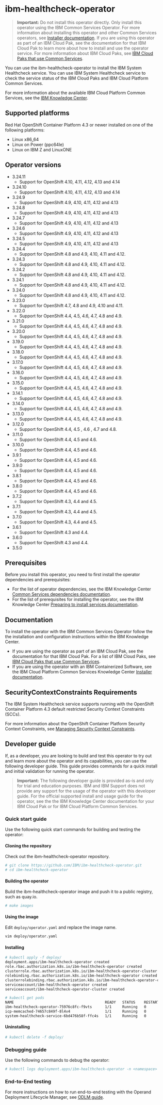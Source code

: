 # ibm-healthcheck-operator

> **Important:** Do not install this operator directly. Only install this operator using the IBM Common Services Operator. For more information about installing this operator and other Common Services operators, see [Installer documentation](http://ibm.biz/cpcs_opinstall). If you are using this operator as part of an IBM Cloud Pak, see the documentation for that IBM Cloud Pak to learn more about how to install and use the operator service. For more information about IBM Cloud Paks, see [IBM Cloud Paks that use Common Services](http://ibm.biz/cpcs_cloudpaks).

You can use the ibm-healthcheck-operator to install the IBM System Healthcheck service. You can use IBM System Healthcheck service to check the service status of the IBM Cloud Paks and IBM Cloud Platform Common Services.

For more information about the available IBM Cloud Platform Common Services, see the [IBM Knowledge Center](http://ibm.biz/cpcsdocs).

## Supported platforms

Red Hat OpenShift Container Platform 4.3 or newer installed on one of the following platforms:

- Linux x86_64
- Linux on Power (ppc64le)
- Linux on IBM Z and LinuxONE

## Operator versions

- 3.24.11
    - Support for OpenShift 4.10, 4.11, 4.12, 4.13 and 4.14
- 3.24.10
    - Support for OpenShift 4.10, 4.11, 4.12, 4.13 and 4.14
- 3.24.9
    - Support for OpenShift 4.9, 4.10, 4.11, 4.12 and 4.13
- 3.24.8
    - Support for OpenShift 4.9, 4.10, 4.11, 4.12 and 4.13
- 3.24.7
    - Support for OpenShift 4.9, 4.10, 4.11, 4.12 and 4.13
- 3.24.6
    - Support for OpenShift 4.9, 4.10, 4.11, 4.12 and 4.13
- 3.24.5
    - Support for OpenShift 4.9, 4.10, 4.11, 4.12 and 4.13
- 3.24.4
    - Support for OpenShift 4.8 and 4.9, 4.10, 4.11 and 4.12.
- 3.24.3
    - Support for OpenShift 4.8 and 4.9, 4.10, 4.11 and 4.12.
- 3.24.2
    - Support for OpenShift 4.8 and 4.9, 4.10, 4.11 and 4.12.
- 3.24.1
    - Support for OpenShift 4.8 and 4.9, 4.10, 4.11 and 4.12.
- 3.24.0
    - Support for OpenShift 4.8 and 4.9, 4.10, 4.11 and 4.12.
- 3.23.0
    - Support for OpenShift 4.7, 4.8 and 4.9, 4.10 and 4.11.
- 3.22.0
    - Support for OpenShift 4.4, 4.5, 4.6, 4.7, 4.8 and 4.9.
- 3.21.0
    - Support for OpenShift 4.4, 4.5, 4.6, 4.7, 4.8 and 4.9.
- 3.20.0
    - Support for OpenShift 4.4, 4.5, 4.6, 4.7, 4.8 and 4.9.
- 3.19.0
    - Support for OpenShift 4.4, 4.5, 4.6, 4.7, 4.8 and 4.9.
- 3.18.0
    - Support for OpenShift 4.4, 4.5, 4.6, 4.7, 4.8 and 4.9.
- 3.17.0
    - Support for OpenShift 4.4, 4.5, 4.6, 4.7, 4.8 and 4.9.
- 3.16.0
    - Support for OpenShift 4.4, 4.5, 4.6, 4.7, 4.8 and 4.9.
- 3.15.0
    - Support for OpenShift 4.4, 4.5, 4.6, 4.7, 4.8 and 4.9.
- 3.14.1
    - Support for OpenShift 4.4, 4.5, 4.6, 4.7, 4.8 and 4.9.
- 3.14.0
    - Support for OpenShift 4.4, 4.5, 4.6, 4.7, 4.8 and 4.9.
- 3.13.0
    - Support for OpenShift 4.4, 4.5, 4.6, 4.7, 4.8 and 4.9.
- 3.12.0
    - Support for OpenShift 4.4, 4.5 , 4.6 , 4.7 and 4.8.
- 3.11.0
    - Support for OpenShift 4.4, 4.5 and 4.6.
- 3.10.0
    - Support for OpenShift 4.4, 4.5 and 4.6.
- 3.9.1
    - Support for OpenShift 4.4, 4.5 and 4.6.
- 3.9.0
    - Support for OpenShift 4.4, 4.5 and 4.6.
- 3.8.1
    - Support for OpenShift 4.4, 4.5 and 4.6.
- 3.8.0
    - Support for OpenShift 4.4, 4.5 and 4.6.
- 3.7.2
    - Support for OpenShift 4.3, 4.4 and 4.5.
- 3.7.1
    - Support for OpenShift 4.3, 4.4 and 4.5.
- 3.7.0
    - Support for OpenShift 4.3, 4.4 and 4.5.
- 3.6.1
    - Support for OpenShift 4.3 and 4.4.
- 3.6.0
    - Support for OpenShift 4.3 and 4.4.
- 3.5.0

## Prerequisites

Before you install this operator, you need to first install the operator dependencies and prerequisites:

- For the list of operator dependencies, see the IBM Knowledge Center [Common Services dependencies documentation](http://ibm.biz/cpcs_opdependencies).
- For the list of prerequisites for installing the operator, see the IBM Knowledge Center [Preparing to install services documentation](http://ibm.biz/cpcs_opinstprereq).

## Documentation

To install the operator with the IBM Common Services Operator follow the the installation and configuration instructions within the IBM Knowledge Center.

- If you are using the operator as part of an IBM Cloud Pak, see the documentation for that IBM Cloud Pak. For a list of IBM Cloud Paks, see [IBM Cloud Paks that use Common Services](http://ibm.biz/cpcs_cloudpaks).
- If you are using the operator with an IBM Containerized Software, see the IBM Cloud Platform Common Services Knowledge Center [Installer documentation](http://ibm.biz/cpcs_opinstall).

## SecurityContextConstraints Requirements

The IBM System Healthcheck service supports running with the OpenShift Container Platform 4.3 default restricted Security Context Constraints (SCCs).

For more information about the OpenShift Container Platform Security Context Constraints, see [Managing Security Context Constraints](https://docs.openshift.com/container-platform/4.9/authentication/managing-security-context-constraints.html).

## Developer guide

If, as a developer, you are looking to build and test this operator to try out and learn more about the operator and its capabilities, you can use the following developer guide. This guide provides commands for a quick install and initial validation for running the operator.

> **Important:** The following developer guide is provided as-is and only for trial and education purposes. IBM and IBM Support does not provide any support for the usage of the operator with this developer guide. For the official supported install and usage guide for the operator, see the the IBM Knowledge Center documentation for your IBM Cloud Pak or for IBM Cloud Platform Common Services.

### Quick start guide

Use the following quick start commands for building and testing the operator:

#### Cloning the repository

Check out the ibm-healthcheck-operator repository.

```bash
# git clone https://github.com/IBM/ibm-healthcheck-operator.git
# cd ibm-healthcheck-operator
```

#### Building the operator

Build the ibm-healthcheck-operator image and push it to a public registry, such as quay.io.

```bash
# make images
```

#### Using the image

Edit `deploy/operator.yaml` and replace the image name.

```bash
vim deploy/operator.yaml
```

#### Installing

```bash
# kubectl apply -f deploy/
deployment.apps/ibm-healthcheck-operator created
role.rbac.authorization.k8s.io/ibm-healthcheck-operator created
clusterrole.rbac.authorization.k8s.io/ibm-healthcheck-operator-cluster created
rolebinding.rbac.authorization.k8s.io/ibm-healthcheck-operator created
clusterrolebinding.rbac.authorization.k8s.io/ibm-healthcheck-operator-cluster created
serviceaccount/ibm-healthcheck-operator created
serviceaccount/ibm-healthcheck-operator-cluster created
```

```bash
# kubectl get pods
NAME                                          READY   STATUS    RESTARTS   AGE
ibm-healthcheck-operator-75976c8fc-f9vts      1/1     Running   0          62s
icp-memcached-74657c849f-8l4v4                1/1     Running   0          33s
system-healthcheck-service-6bd476b58f-ffc4s   1/1     Running   0          32s
```

#### Uninstalling

```bash
# kubectl delete -f deploy/
```

### Debugging guide

Use the following commands to debug the operator:

```bash
# kubectl logs deployment.apps/ibm-healthcheck-operator -n <namespace>
```

### End-to-End testing

For more instructions on how to run end-to-end testing with the Operand Deployment Lifecycle Manager, see [ODLM guide](https://github.com/IBM/operand-deployment-lifecycle-manager/blob/master/docs/install/install.md).
